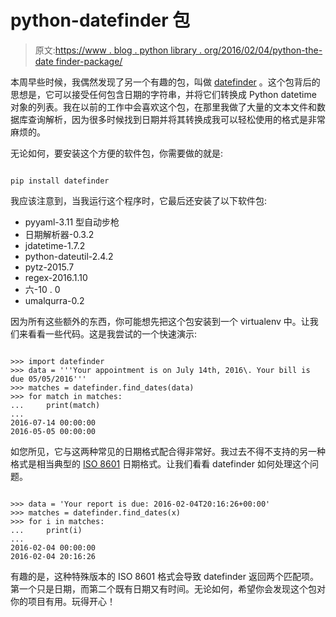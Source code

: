 # python-datefinder 包

> 原文:[https://www . blog . python library . org/2016/02/04/python-the-date finder-package/](https://www.blog.pythonlibrary.org/2016/02/04/python-the-datefinder-package/)

本周早些时候，我偶然发现了另一个有趣的包，叫做 [datefinder](https://github.com/akoumjian/datefinder) 。这个包背后的思想是，它可以接受任何包含日期的字符串，并将它们转换成 Python datetime 对象的列表。我在以前的工作中会喜欢这个包，在那里我做了大量的文本文件和数据库查询解析，因为很多时候找到日期并将其转换成我可以轻松使用的格式是非常麻烦的。

无论如何，要安装这个方便的软件包，你需要做的就是:

```

pip install datefinder

```

我应该注意到，当我运行这个程序时，它最后还安装了以下软件包:

*   pyyaml-3.11 型自动步枪
*   日期解析器-0.3.2
*   jdatetime-1.7.2
*   python-dateutil-2.4.2
*   pytz-2015.7
*   regex-2016.1.10
*   六-10 . 0
*   umalqurra-0.2

因为所有这些额外的东西，你可能想先把这个包安装到一个 virtualenv 中。让我们来看看一些代码。这是我尝试的一个快速演示:

```

>>> import datefinder
>>> data = '''Your appointment is on July 14th, 2016\. Your bill is due 05/05/2016'''
>>> matches = datefinder.find_dates(data)
>>> for match in matches:
...     print(match)
... 
2016-07-14 00:00:00
2016-05-05 00:00:00

```

如您所见，它与这两种常见的日期格式配合得非常好。我过去不得不支持的另一种格式是相当典型的 [ISO 8601](https://en.wikipedia.org/wiki/ISO_8601) 日期格式。让我们看看 datefinder 如何处理这个问题。

```

>>> data = 'Your report is due: 2016-02-04T20:16:26+00:00'
>>> matches = datefinder.find_dates(x)
>>> for i in matches: 
...     print(i)
... 
2016-02-04 00:00:00
2016-02-04 20:16:26

```

有趣的是，这种特殊版本的 ISO 8601 格式会导致 datefinder 返回两个匹配项。第一个只是日期，而第二个既有日期又有时间。无论如何，希望你会发现这个包对你的项目有用。玩得开心！